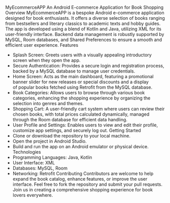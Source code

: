 MyEcommerceAPP
An Android E-commerce Application for Book Shopping
Overview
MyEcommerceAPP is a bespoke Android e-commerce application designed for book enthusiasts. It offers a diverse selection of books ranging from 
bestsellers and literary classics to academic texts and hobby guides. The app is developed using a blend of Kotlin and Java, utilizing XML for
 its user-friendly interface. Backend data management is robustly supported by MySQL, Room databases, and Shared Preferences to ensure a smooth 
 and efficient user experience.
Features
* Splash Screen: Greets users with a visually appealing introductory screen when they open the app.
* Secure Authentication: Provides a secure login and registration process, backed by a MySQL database to manage user credentials.
* Home Screen: Acts as the main dashboard, featuring a promotional banner slider for new releases or special discounts and a display 	
	of popular books fetched using Retrofit from the MySQL database.
* Book Categories: Allows users to browse through various book categories, enhancing the shopping experience by organizing the selection 
	into genres and themes.
* Shopping Cart: A user-friendly cart system where users can review their chosen books, with total prices calculated dynamically,
	managed through the Room database for efficient data handling.
* User Profile and Settings: Enables users to view and edit their profile, customize app settings, and securely log out.
Getting Started
* Clone or download the repository to your local machine.
* Open the project in Android Studio.
* Build and run the app on an Android emulator or physical device.
Technologies
* Programming Languages: Java, Kotlin
* User Interface: XML
* Databases: MySQL, Room
* Networking: Retrofit
Contributing
Contributors are welcome to help expand the book catalog, enhance features, or improve the user interface. Feel free to fork the repository and submit
 your pull requests. Join us in creating a comprehensive shopping experience for book lovers everywhere.

